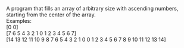A program that fills an array of arbitrary size with ascending numbers, starting from the center of the array.<br/>
Examples:<br/> 
[0 0]<br/>
[7 6 5 4 3 2 1 0 1 2 3 4 5 6 7]<br/>
[14 13 12 11 10 9 8 7 6 5 4 3 2 1 0 0 1 2 3 4 5 6 7 8 9 10 11 12 13 14]
